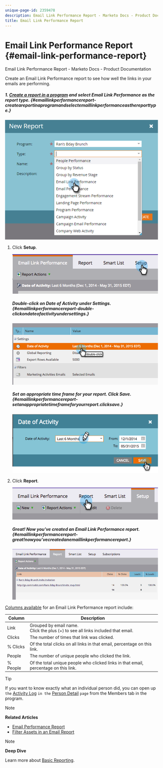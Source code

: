 ```yaml
---
unique-page-id: 2359478
description: Email Link Performance Report - Marketo Docs - Product Documentation
title: Email Link Performance Report
---
```


# Email Link Performance Report {#email-link-performance-report}

Email Link Performance Report - Marketo Docs - Product Documentation

Create an Email Link Performance report to see how well the links in your emails are performing.

##### 1. [Create a report in a program](../../../../../welcome-to-marketo-docs/product-docs/reporting/basic-reporting/creating-reports/create-a-report-in-a-program.md) and select Email Link Performance as the report type. {#emaillinkperformancereport-createareportinaprogramandselectemaillinkperformanceasthereporttype.}

![](assets/image2017-3-29-9-3a10-3a41.png)

1. Click **Setup**.

   ![](assets/image2015-5-20-11-3a18-3a0.png)

   ##### Double-click on Date of Activity under Settings. {#emaillinkperformancereport-double-clickondateofactivityundersettings.}

   ![](assets/image2015-5-20-11-3a18-3a59.png)

   ##### Set an appropriate time frame for your report. Click Save.  {#emaillinkperformancereport-setanappropriatetimeframeforyourreport.clicksave.}

   ![](assets/image2015-5-20-11-3a20-3a52.png)

1. Click **Report**.

   ![](assets/image2015-5-20-11-3a22-3a24.png)

   ##### Great! Now you've created an Email Link Performance report. {#emaillinkperformancereport-great!nowyou'vecreatedanemaillinkperformancereport.}

   ![](assets/image2015-5-20-11-3a23-3a33.png)

[Columns available](../../../../../welcome-to-marketo-docs/product-docs/reporting/basic-reporting/editing-reports/select-report-columns.md) for an Email Link Performance report include:

<table class="confluenceTable"> 
 <thead> 
  <tr> 
   <th colspan="1" rowspan="1">Column</th> 
   <th colspan="1" rowspan="1">Description</th> 
  </tr> 
 </thead> 
 <tbody> 
  <tr> 
   <td colspan="1" rowspan="1">Link</td> 
   <td colspan="1" rowspan="1">Grouped by email name.<br>Click the plus (<span>+</span>) to see all links included that email.</td> 
  </tr> 
  <tr> 
   <td colspan="1" rowspan="1">Clicks</td> 
   <td colspan="1" rowspan="1">The number of times that link was clicked.</td> 
  </tr> 
  <tr> 
   <td colspan="1" rowspan="1">% Clicks</td> 
   <td colspan="1" rowspan="1">Of the total clicks on all links in that email, percentage on this link.</td> 
  </tr> 
  <tr> 
   <td colspan="1" rowspan="1">People</td> 
   <td colspan="1" rowspan="1">The number of unique people who clicked the link.</td> 
  </tr> 
  <tr> 
   <td colspan="1" rowspan="1">% People</td> 
   <td colspan="1" rowspan="1">Of the total unique people who clicked links in that email, percentage on this link.</td> 
  </tr> 
 </tbody> 
</table>

>[!TIP]
>
>If you want to know exactly what an individual person did, you can open up `the` [Activity Log](../../../../../welcome-to-marketo-docs/product-docs/core-marketo-concepts/smart-lists-and-static-lists/managing-people-in-smart-lists/filter-activity-types-in-the-activity-log-of-a-person.md) `in the` [Person Detail](../../../../../welcome-to-marketo-docs/product-docs/core-marketo-concepts/smart-lists-and-static-lists/managing-people-in-smart-lists/using-the-person-detail-page.md) `page` from the Members tab in the program.

>[!NOTE]
>
>**Related Articles**
>
>* [Email Performance Report](email-performance-report.md)
>* [Filter Assets in an Email Report](../../../../../welcome-to-marketo-docs/product-docs/reporting/basic-reporting/report-activity/filter-assets-in-an-email-report.md)
>

>[!NOTE]
>
>**Deep Dive**
>
>Learn more about [Basic Reporting](../../../../../welcome-to-marketo-docs/product-docs/reporting/basic-reporting.md).

